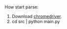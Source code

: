 How start parse:
1. Download [chromedriver](https://chromedriver.chromium.org/).
2. cd src | python main.py